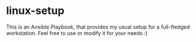 # linux-setup
This is an Ansible Playbook, that provides my usual setup for a full-fledged workstation. Feel free to use or modify it for your needs :)
